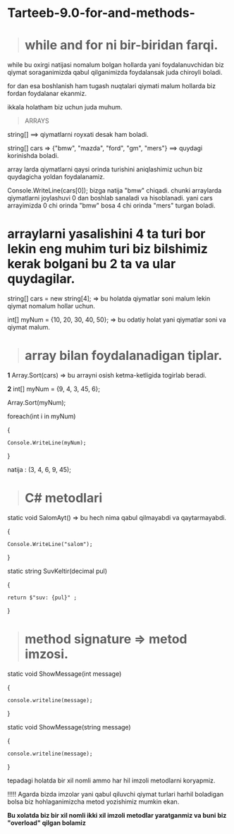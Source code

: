 # Tarteeb-9.0-for-and-methods-

># while and for ni bir-biridan farqi.

while bu oxirgi natijasi nomalum bolgan hollarda yani foydalanuvchidan biz qiymat soraganimizda qabul qilganimizda foydalansak  juda chiroyli boladi.

for dan esa boshlanish ham tugash nuqtalari qiymati malum hollarda biz fordan foydalanar ekanmiz.

ikkala holatham biz uchun juda muhum.

> ARRAYS

string[] ==> qiymatlarni royxati desak ham boladi.

string[] cars => {"bmw", "mazda", "ford", "gm", "mers"} ==> quydagi korinishda boladi.

array larda qiymatlarni qaysi orinda turishini aniqlashimiz uchun biz quydagicha yoldan foydalanamiz.

Console.WriteLine(cars[0]); bizga natija "bmw" chiqadi. chunki arraylarda qiymatlarni joylashuvi 0 dan boshlab sanaladi va hisoblanadi. yani cars arrayimizda 0 chi orinda "bmw" bosa 4 chi orinda "mers" turgan boladi.

# arraylarni yasalishini 4 ta turi bor lekin eng muhim turi biz bilshimiz kerak bolgani bu 2 ta va ular quydagilar.

string[] cars = new string[4]; => bu holatda qiymatlar soni malum lekin qiymat nomalum hollar uchun.

int[] myNum = {10, 20, 30, 40, 50}; => bu odatiy holat yani qiymatlar soni va qiymat malum.

># array bilan foydalanadigan tiplar.

__1__ 
Array.Sort(cars) => bu arrayni osish ketma-ketligida togirlab beradi.

__2__
int[] myNum = {9, 4, 3, 45, 6};

Array.Sort(myNum);

foreach(int i in myNum)

{

    Console.WriteLine(myNum);

}

natija : (3, 4, 6, 9, 45);


># C# metodlari

static void SalomAyt()  => bu hech nima qabul qilmayabdi va qaytarmayabdi.

{

    Console.WriteLine("salom");
}


static string SuvKeltir(decimal pul)

{

    return $"suv: {pul}" ;
}

># method signature => metod imzosi.

static void ShowMessage(int message)

{

    console.writeline(message);
}


static void ShowMessage(string message)

{

    console.writeline(message);
}


tepadagi holatda bir xil nomli ammo har hil imzoli metodlarni koryapmiz. 

!!!!! Agarda bizda imzolar yani qabul qiluvchi qiymat turlari harhil boladigan bolsa biz hohlaganimizcha metod yozishimiz mumkin ekan. 

**Bu xolatda biz bir xil nomli ikki xil imzoli metodlar yaratganmiz va buni biz "overload" qilgan bolamiz**